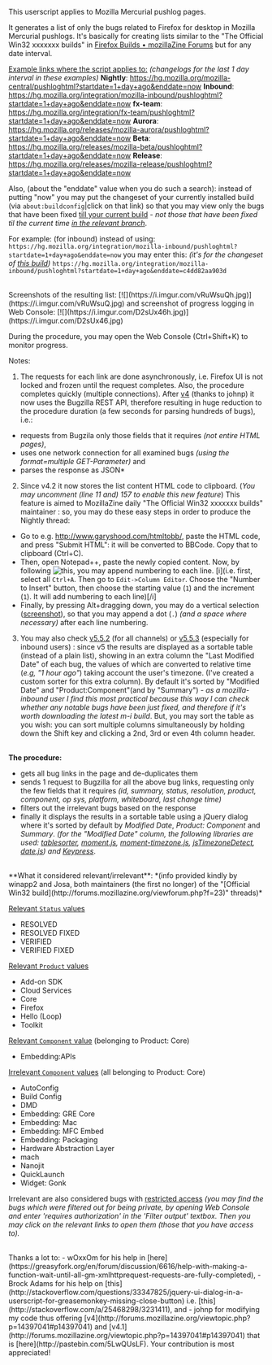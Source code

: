 This userscript applies to Mozilla Mercurial pushlog pages.

It generates a list of only the bugs related to Firefox for desktop in Mozilla Mercurial pushlogs.
It's basically for creating lists similar to the "The Official Win32 xxxxxxx builds"
in [Firefox Builds • mozillaZine Forums](http://forums.mozillazine.org/viewforum.php?f=23) but for any date interval.

<u>Example links where the script applies to:</u> *(changelogs for the last 1 day interval in these examples)*
**Nightly**: https://hg.mozilla.org/mozilla-central/pushloghtml?startdate=1+day+ago&enddate=now
**Inbound**: https://hg.mozilla.org/integration/mozilla-inbound/pushloghtml?startdate=1+day+ago&enddate=now
**fx-team**: https://hg.mozilla.org/integration/fx-team/pushloghtml?startdate=1+day+ago&enddate=now
**Aurora**: https://hg.mozilla.org/releases/mozilla-aurora/pushloghtml?startdate=1+day+ago&enddate=now
**Beta**: https://hg.mozilla.org/releases/mozilla-beta/pushloghtml?startdate=1+day+ago&enddate=now
**Release**: https://hg.mozilla.org/releases/mozilla-release/pushloghtml?startdate=1+day+ago&enddate=now

Also, (about the "enddate" value when you do such a search):
instead of putting "now" you may put the changeset of your currently installed build (via `about:buildconfig`|click on that link)
so that you may view only the bugs that have been fixed <u>till your current build</u> - *not those that have been fixed til the current time <u>in the relevant branch</u>*.

For example: (for inbound) instead of using:
`https://hg.mozilla.org/integration/mozilla-inbound/pushloghtml?startdate=1+day+ago&enddate=now`
you may enter this: *(it's for the changeset of [this build](https://hg.mozilla.org/integration/mozilla-inbound/rev/c4dd82aa903d89b3835ceb38cf0341a4190c383e))*
`https://hg.mozilla.org/integration/mozilla-inbound/pushloghtml?startdate=1+day+ago&enddate=c4dd82aa903d`

<br/>
Screenshots of the resulting list:
[![](https://i.imgur.com/vRuWsuQh.jpg)](https://i.imgur.com/vRuWsuQ.jpg)
and screenshot of progress logging in Web Console:
[![](https://i.imgur.com/D2sUx46h.jpg)](https://i.imgur.com/D2sUx46.jpg)

During the procedure, you may open the Web Console (Ctrl+Shift+K) to monitor progress.

Notes:

1. The requests for each link are done asynchronously, i.e. Firefox UI is not locked and frozen until the request completes. Also, the procedure completes quickly (multiple connections).
After [v4](https://greasyfork.org/en/scripts/13169-firefox-for-desktop-list-fixed-bugs-in-mercurial?version=85976) (thanks to johnp) it now uses the Bugzilla REST API, therefore resulting in huge reduction to the procedure duration (a few seconds for parsing hundreds of bugs), i.e.:
 - requests from Bugzila only those fields that it requires *(not entire HTML pages)*,
 - uses one network connection for all examined bugs *(using the format=multiple GET-Parameter)* and
 - parses the response as JSON*

2. Since v4.2 it now stores the list content HTML code to clipboard.
(_You may uncomment (line 11 and) 157 to enable this new feature_)
This feature is aimed to MozillaZine daily "The Official Win32 xxxxxxx builds" maintainer :
so, you may do these easy steps in order to produce the Nightly thread:
 - Go to e.g. http://www.garyshood.com/htmltobb/, paste the HTML code, and press "Submit HTML":
it will be converted to BBCode. Copy that to clipboard (Ctrl+C).
 - Then, open Notepad++, paste the newly copied content. Now, by following ![this](http://stackoverflow.com/a/26224391), you may append numbering to each line. [i](i.e. first, select all `Ctrl+A`. Then go to `Edit->Column Editor`. Choose the "Number to Insert" button, then choose the starting value (`1`) and the increment (`1`). It will add numbering to each line)[/i]
 - Finally, by pressing Alt+dragging down, you may do a vertical selection ([screenshot](https://i.imgur.com/GhrnacT.png)),
so that you may append a dot (`.`) _(and a space where necessary)_ after each line numbering.

3. You may also check [v5.5.2](https://greasyfork.org/en/scripts/13169-firefox-for-desktop-list-fixed-bugs-in-mercurial) (for all channels) or [v5.5.3](https://greasyfork.org/en/scripts/15715-firefox-for-desktop-list-modified-bugs-in-mercurial-inbound) (especially for inbound users) :
since v5 the results are displayed as a sortable table (instead of a plain list),
showing in an extra column the "Last Modified Date" of each bug, the values of which are converted to relative time (_e.g, "1 hour ago"_) taking account the user's timezone. (I've created a custom sorter for this extra column).
By default it's sorted by "Modified Date" and "Product:Component"(and by "Summary") - _as a mozilla-inbound user I find this most practical because this way I can check whether any notable bugs have been just fixed, and therefore if it's worth downloading the latest m-i build_.
But, you may sort the table as you wish: you can sort multiple columns simultaneously by holding down the Shift key and clicking a 2nd, 3rd or even 4th column header.


<br/>**The procedure:**
- gets all bug links in the page and de-duplicates them
- sends 1 request to Bugzilla for all the above bug links, requesting only the few fields that it requires
_(id, summary, status, resolution, product, component, op sys, platform, whiteboard, last change time)_
- filters out the irrelevant bugs based on the response
- finally it displays the results in a sortable table using a jQuery dialog
where it's sorted by default by *Modified Date*, *Product: Component* and *Summary*.
*(for the "Modified Date" column, the following libraries are used: [tablesorter](http://mottie.github.io/tablesorter/docs/), [moment.js](http://momentjs.com/), [moment-timezone.js](http://momentjs.com/timezone/), [jsTimezoneDetect](https://bitbucket.org/pellepim/jstimezonedetect), [date.js](http://www.datejs.com/)) and [Keypress](https://github.com/dmauro/Keypress/)*.

<br/>
**What it considered relevant/irrelevant**:
*(info provided kindly by winapp2 and Josa, both maintainers (the first no longer) of the "[Official Win32 build](http://forums.mozillazine.org/viewforum.php?f=23)" threads)*


<u>Relevant `Status` values</u>
- RESOLVED
- RESOLVED FIXED
- VERIFIED
- VERIFIED FIXED

<u>Relevant `Product` values</u>
- Add-on SDK
- Cloud Services
- Core
- Firefox
- Hello (Loop)
- Toolkit


<u>Relevant `Component` value</u> (belonging to Product: Core)
- Embedding:APIs

<u>Irrelevant `Component` values</u> (all belonging to Product: Core)
- AutoConfig
- Build Config
- DMD
- Embedding: GRE Core
- Embedding: Mac
- Embedding: MFC Embed
- Embedding: Packaging
- Hardware Abstraction Layer
- mach
- Nanojit
- QuickLaunch
- Widget: Gonk

Irrelevant are also considered bugs with <u>restricted access</u> <i>(you may find the bugs which were filtered out for being private, by opening Web Console and enter 'requires authorization' in the 'Filter output' textbox. Then you may click on the relevant links to open them (those that you have access to).</i>


<br/>
Thanks a lot to:
- wOxxOm for his help in [here](https://greasyfork.org/en/forum/discussion/6616/help-with-making-a-function-wait-until-all-gm-xmlhttprequest-requests-are-fully-completed),
- Brock Adams for his help on [this](http://stackoverflow.com/questions/33347825/jquery-ui-dialog-in-a-userscript-for-greasemonkey-missing-close-button) i.e. [this](http://stackoverflow.com/a/25468298/3231411), and
- johnp for modifying my code thus offering [v4](http://forums.mozillazine.org/viewtopic.php?p=14397041#p14397041) and [v4.1](http://forums.mozillazine.org/viewtopic.php?p=14397041#p14397041) that is [here](http://pastebin.com/5LwQUsLF). Your contribution is most appreciated!